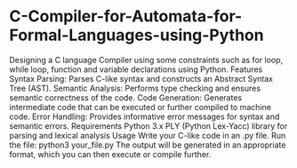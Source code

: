 # C-Compiler-for-Automata-for-Formal-Languages-using-Python
Designing a C language Compiler using some constraints such as for loop, while loop, function and variable declarations using Python.
Features
Syntax Parsing: Parses C-like syntax and constructs an Abstract Syntax Tree (AST).
Semantic Analysis: Performs type checking and ensures semantic correctness of the code.
Code Generation: Generates intermediate code that can be executed or further compiled to machine code.
Error Handling: Provides informative error messages for syntax and semantic errors.
Requirements
Python 3.x
PLY (Python Lex-Yacc) library for parsing and lexical analysis
Usage
Write your C-like code in an .py file.
Run the file:
python3 your_file.py
The output will be generated in an appropriate format, which you can then execute or compile further.
